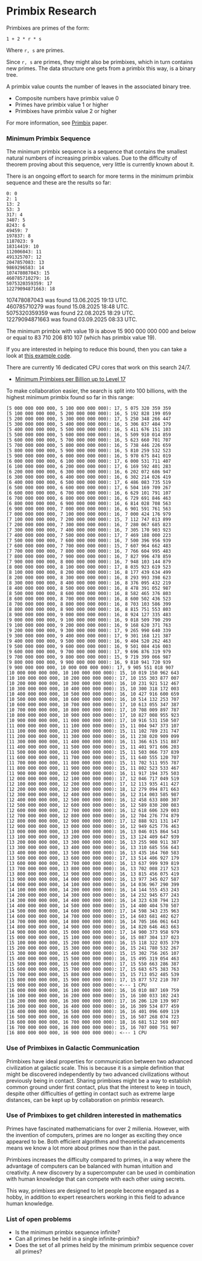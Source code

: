 # Primbix Research

Primbixes are primes of the form:

    1 + 2 * r * s

Where `r, s` are primes.

Since `r, s` are primes, they might also be primbixes, which in turn contains new primes.
The data structure one gets from a primbix this way, is a binary tree.

A primbix value counts the number of leaves in the associated binary tree.

- Composite numbers have primbix value 0
- Primes have primbix value 1 or higher
- Primbixes have primbix value 2 or higher

For more information, see [Primbix](https://github.com/advancedresearch/path_semantics/blob/master/papers-wip2/primbix.pdf) paper.

### Minimum Primbix Sequence

The minimum primbix sequence is a sequence that contains the smallest natural numbers of increasing primbix values.
Due to the difficulty of theorem proving about this sequence, very little is currently known about it.

There is an ongoing effort to search for more terms in the minimum primbix sequence and these are the results so far:

```
0: 0
2: 1
13: 2
53: 3
317: 4
3407: 5
8243: 6
49459: 7
197837: 8
1187023: 9
18314419: 10
112006043: 11
491325707: 12
2047857083: 13
9869296583: 14
107478087043: 15
460785710279: 16
5075320359359: 17
12279094871663: 18
```

107478087043 was found 13.06.2025 19:13 UTC.  
460785710279 was found 15.08.2025 18:48 UTC.  
5075320359359 was found 22.08.2025 18:29 UTC.  
12279094871663 was found 03.09.2025 08:33 UTC.  

The minimum primbix with value 19 is above 15 900 000 000 000 and below or equal to 83 710 206 810 107 (which has primbix value 19).

If you are interested in helping to reduce this bound, then you can take a look at [this example code](https://github.com/advancedresearch/algexenotation/blob/main/examples/primbix.rs).

There are currently 16 dedicated CPU cores that work on this search 24/7.

- [Minimum Primbixes per Billion up to Level 17](./level-17.md)

To make collaboration easier, the search is split into 100 billions, with the highest minimum primbix found so far in this range:

```
[5 000 000 000 000, 5 100 000 000 000): 17, 5 075 320 359 359
[5 100 000 000 000, 5 200 000 000 000): 16, 5 192 828 199 059
[5 200 000 000 000, 5 300 000 000 000): 17, 5 250 348 266 447
[5 300 000 000 000, 5 400 000 000 000): 16, 5 306 837 484 379
[5 400 000 000 000, 5 500 000 000 000): 16, 5 411 676 151 103
[5 500 000 000 000, 5 600 000 000 000): 16, 5 509 910 014 859
[5 600 000 000 000, 5 700 000 000 000): 16, 5 623 660 701 707
[5 700 000 000 000, 5 800 000 000 000): 16, 5 738 446 226 659
[5 800 000 000 000, 5 900 000 000 000): 16, 5 810 259 532 523
[5 900 000 000 000, 6 000 000 000 000): 16, 5 970 675 841 019
[6 000 000 000 000, 6 100 000 000 000): 17, 6 000 531 711 407
[6 100 000 000 000, 6 200 000 000 000): 17, 6 169 592 401 283
[6 200 000 000 000, 6 300 000 000 000): 16, 6 202 072 686 947
[6 300 000 000 000, 6 400 000 000 000): 16, 6 302 214 026 419
[6 400 000 000 000, 6 500 000 000 000): 17, 6 486 083 735 519
[6 500 000 000 000, 6 600 000 000 000): 17, 6 504 169 709 267
[6 600 000 000 000, 6 700 000 000 000): 16, 6 629 101 791 107
[6 700 000 000 000, 6 800 000 000 000): 16, 6 729 691 846 463
[6 800 000 000 000, 6 900 000 000 000): 16, 6 814 028 708 563
[6 900 000 000 000, 7 000 000 000 000): 16, 6 901 591 761 563
[7 000 000 000 000, 7 100 000 000 000): 16, 7 000 424 176 979
[7 100 000 000 000, 7 200 000 000 000): 15, 7 112 747 013 899
[7 200 000 000 000, 7 300 000 000 000): 16, 7 280 067 685 823
[7 300 000 000 000, 7 400 000 000 000): 16, 7 305 170 903 923
[7 400 000 000 000, 7 500 000 000 000): 17, 7 469 188 000 223
[7 500 000 000 000, 7 600 000 000 000): 16, 7 500 396 956 939
[7 600 000 000 000, 7 700 000 000 000): 15, 7 607 964 662 483
[7 700 000 000 000, 7 800 000 000 000): 16, 7 766 604 995 483
[7 800 000 000 000, 7 900 000 000 000): 16, 7 827 996 478 859
[7 900 000 000 000, 8 000 000 000 000): 16, 7 948 103 144 879
[8 000 000 000 000, 8 100 000 000 000): 17, 8 035 923 619 523
[8 100 000 000 000, 8 200 000 000 000): 16, 8 177 439 634 499
[8 200 000 000 000, 8 300 000 000 000): 16, 8 293 993 398 623
[8 300 000 000 000, 8 400 000 000 000): 16, 8 376 095 432 219
[8 400 000 000 000, 8 500 000 000 000): 16, 8 478 391 052 987
[8 500 000 000 000, 8 600 000 000 000): 16, 8 582 465 376 803
[8 600 000 000 000, 8 700 000 000 000): 16, 8 600 502 436 523
[8 700 000 000 000, 8 800 000 000 000): 16, 8 703 103 586 399
[8 800 000 000 000, 8 900 000 000 000): 16, 8 815 751 553 803
[8 900 000 000 000, 9 000 000 000 000): 16, 8 924 127 335 483
[9 000 000 000 000, 9 100 000 000 000): 16, 9 018 509 790 299
[9 100 000 000 000, 9 200 000 000 000): 16, 9 168 620 371 763
[9 200 000 000 000, 9 300 000 000 000): 17, 9 265 990 640 339
[9 300 000 000 000, 9 400 000 000 000): 17, 9 301 168 121 387
[9 400 000 000 000, 9 500 000 000 000): 16, 9 404 520 262 463
[9 500 000 000 000, 9 600 000 000 000): 16, 9 501 084 416 003
[9 600 000 000 000, 9 700 000 000 000): 17, 9 696 876 319 979
[9 700 000 000 000, 9 800 000 000 000): 15, 9 719 399 066 987
[9 800 000 000 000, 9 900 000 000 000): 16, 9 810 941 720 939
[9 900 000 000 000, 10 000 000 000 000): 17, 9 905 551 018 907
[10 000 000 000 000, 10 100 000 000 000): 15, 10 019 150 962 643
[10 100 000 000 000, 10 200 000 000 000): 17, 10 155 303 877 007
[10 200 000 000 000, 10 300 000 000 000): 16, 10 231 921 512 467
[10 300 000 000 000, 10 400 000 000 000): 15, 10 300 318 172 003
[10 400 000 000 000, 10 500 000 000 000): 16, 10 427 916 600 659
[10 500 000 000 000, 10 600 000 000 000): 16, 10 514 132 253 707
[10 600 000 000 000, 10 700 000 000 000): 17, 10 613 055 347 387
[10 700 000 000 000, 10 800 000 000 000): 17, 10 708 009 897 787
[10 800 000 000 000, 10 900 000 000 000): 17, 10 827 008 955 923
[10 900 000 000 000, 11 000 000 000 000): 17, 10 916 531 150 507
[11 000 000 000 000, 11 100 000 000 000): 15, 11 004 947 373 107
[11 100 000 000 000, 11 200 000 000 000): 15, 11 102 789 231 747
[11 200 000 000 000, 11 300 000 000 000): 16, 11 238 020 909 099
[11 300 000 000 000, 11 400 000 000 000): 16, 11 366 615 151 887
[11 400 000 000 000, 11 500 000 000 000): 15, 11 401 971 606 203
[11 500 000 000 000, 11 600 000 000 000): 15, 11 503 066 737 839
[11 600 000 000 000, 11 700 000 000 000): 15, 11 640 555 120 707
[11 700 000 000 000, 11 800 000 000 000): 15, 11 702 511 955 787
[11 800 000 000 000, 11 900 000 000 000): 15, 11 802 523 533 467
[11 900 000 000 000, 12 000 000 000 000): 16, 11 917 194 375 503
[12 000 000 000 000, 12 100 000 000 000): 17, 12 046 717 049 519
[12 100 000 000 000, 12 200 000 000 000): 17, 12 113 935 411 427
[12 200 000 000 000, 12 300 000 000 000): 18, 12 279 094 871 663
[12 300 000 000 000, 12 400 000 000 000): 16, 12 314 003 585 987
[12 400 000 000 000, 12 500 000 000 000): 16, 12 458 633 800 307
[12 500 000 000 000, 12 600 000 000 000): 16, 12 589 830 200 083
[12 600 000 000 000, 12 700 000 000 000): 16, 12 618 606 329 003
[12 700 000 000 000, 12 800 000 000 000): 16, 12 704 276 774 879
[12 800 000 000 000, 12 900 000 000 000): 17, 12 888 921 131 147
[12 900 000 000 000, 13 000 000 000 000): 16, 12 949 625 776 463
[13 000 000 000 000, 13 100 000 000 000): 16, 13 046 015 864 543
[13 100 000 000 000, 13 200 000 000 000): 15, 13 124 409 647 939
[13 200 000 000 000, 13 300 000 000 000): 16, 13 255 908 911 387
[13 300 000 000 000, 13 400 000 000 000): 16, 13 310 685 556 643
[13 400 000 000 000, 13 500 000 000 000): 16, 13 435 164 760 583
[13 500 000 000 000, 13 600 000 000 000): 17, 13 514 406 927 179
[13 600 000 000 000, 13 700 000 000 000): 16, 13 637 999 939 819
[13 700 000 000 000, 13 800 000 000 000): 16, 13 702 008 217 523
[13 800 000 000 000, 13 900 000 000 000): 16, 13 815 456 075 419
[13 900 000 000 000, 14 000 000 000 000): 16, 13 977 345 027 587
[14 000 000 000 000, 14 100 000 000 000): 16, 14 036 967 290 399
[14 100 000 000 000, 14 200 000 000 000): 16, 14 144 555 453 243
[14 200 000 000 000, 14 300 000 000 000): 16, 14 232 945 677 243
[14 300 000 000 000, 14 400 000 000 000): 16, 14 323 638 794 123
[14 400 000 000 000, 14 500 000 000 000): 15, 14 400 404 570 507
[14 500 000 000 000, 14 600 000 000 000): 17, 14 598 343 235 963
[14 600 000 000 000, 14 700 000 000 000): 15, 14 603 681 402 627
[14 700 000 000 000, 14 800 000 000 000): 16, 14 705 166 061 643
[14 800 000 000 000, 14 900 000 000 000): 16, 14 820 646 463 663
[14 900 000 000 000, 15 000 000 000 000): 17, 14 900 373 958 979
[15 000 000 000 000, 15 100 000 000 000): 16, 15 087 304 137 023
[15 100 000 000 000, 15 200 000 000 000): 16, 15 118 322 035 379
[15 200 000 000 000, 15 300 000 000 000): 16, 15 241 780 532 267
[15 300 000 000 000, 15 400 000 000 000): 15, 15 302 756 265 107
[15 400 000 000 000, 15 500 000 000 000): 16, 15 495 319 054 463
[15 500 000 000 000, 15 600 000 000 000): 17, 15 550 663 286 387
[15 600 000 000 000, 15 700 000 000 000): 17, 15 683 675 383 763
[15 700 000 000 000, 15 800 000 000 000): 15, 15 713 052 485 539
[15 800 000 000 000, 15 900 000 000 000): 17, 15 877 572 210 707
[15 900 000 000 000, 16 000 000 000 000): <--- 1 CPU
[16 000 000 000 000, 16 100 000 000 000): 16, 16 010 887 169 759
[16 100 000 000 000, 16 200 000 000 000): 15, 16 100 033 102 243
[16 200 000 000 000, 16 300 000 000 000): 17, 16 206 120 139 907
[16 300 000 000 000, 16 400 000 000 000): 16, 16 309 534 877 459
[16 400 000 000 000, 16 500 000 000 000): 16, 16 401 096 609 119
[16 500 000 000 000, 16 600 000 000 000): 15, 16 507 268 074 723
[16 600 000 000 000, 16 700 000 000 000): 18, 16 681 512 569 087
[16 700 000 000 000, 16 800 000 000 000): 15, 16 707 000 751 907
[16 800 000 000 000, 16 900 000 000 000): <--- 1 CPU
```

### Use of Primbixes in Galactic Communication

Primbixes have ideal properties for communication between two advanced civilization at galactic scale.
This is because it is a simple definition that might be discovered independently by two advanced civilizations without previously being in contact.
Sharing primbixes might be a way to establish common ground under first contact,
plus that the interest to keep in touch, despite other difficulties of getting in contact such as extreme large distances,
can be kept up by collaboration on primbix research.

### Use of Primbixes to get children interested in mathematics

Primes have fascinated mathematicians for over 2 millenia.
However, with the invention of computers, primes are no longer as exciting they once appeared to be.
Both efficient algorithms and theoretical advancements means we know a lot more about primes now than in the past.

Primbixes increases the difficulty compared to primes,
in a way where the advantage of computers can be balanced with human intuition and creativity.
A new discovery by a supercomputer can be used in combination with human knowledge that can compete with each other using secrets.

This way, primbixes are designed to let people become engaged as a hobby,
in addition to expert researchers working in this field to advance human knowledge.

### List of open problems

- Is the minimum primbix sequence infinite?
- Can all primes be held in a single infinite-primbix?
- Does the set of all primes held by the minimum primbix sequence cover all primes?
